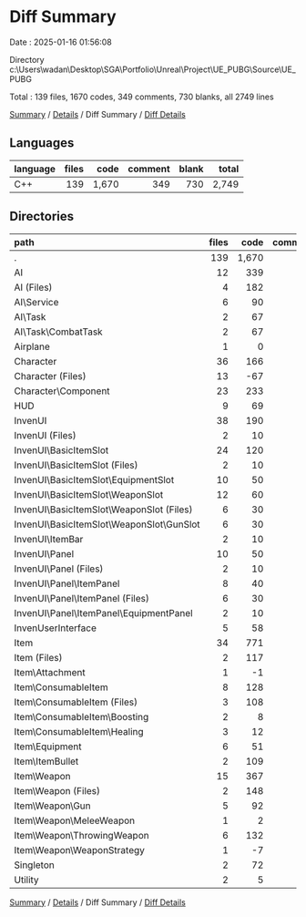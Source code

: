 # Diff Summary

Date : 2025-01-16 01:56:08

Directory c:\\Users\\wadan\\Desktop\\SGA\\Portfolio\\Unreal\\Project\\UE_PUBG\\Source\\UE_PUBG

Total : 139 files,  1670 codes, 349 comments, 730 blanks, all 2749 lines

[Summary](results.md) / [Details](details.md) / Diff Summary / [Diff Details](diff-details.md)

## Languages
| language | files | code | comment | blank | total |
| :--- | ---: | ---: | ---: | ---: | ---: |
| C++ | 139 | 1,670 | 349 | 730 | 2,749 |

## Directories
| path | files | code | comment | blank | total |
| :--- | ---: | ---: | ---: | ---: | ---: |
| . | 139 | 1,670 | 349 | 730 | 2,749 |
| AI | 12 | 339 | 47 | 161 | 547 |
| AI (Files) | 4 | 182 | 10 | 71 | 263 |
| AI\\Service | 6 | 90 | 18 | 59 | 167 |
| AI\\Task | 2 | 67 | 19 | 31 | 117 |
| AI\\Task\\CombatTask | 2 | 67 | 19 | 31 | 117 |
| Airplane | 1 | 0 | -3 | 0 | -3 |
| Character | 36 | 166 | 89 | 90 | 345 |
| Character (Files) | 13 | -67 | -36 | -24 | -127 |
| Character\\Component | 23 | 233 | 125 | 114 | 472 |
| HUD | 9 | 69 | 5 | 33 | 107 |
| InvenUI | 38 | 190 | 95 | 171 | 456 |
| InvenUI (Files) | 2 | 10 | 5 | 9 | 24 |
| InvenUI\\BasicItemSlot | 24 | 120 | 60 | 108 | 288 |
| InvenUI\\BasicItemSlot (Files) | 2 | 10 | 5 | 9 | 24 |
| InvenUI\\BasicItemSlot\\EquipmentSlot | 10 | 50 | 25 | 45 | 120 |
| InvenUI\\BasicItemSlot\\WeaponSlot | 12 | 60 | 30 | 54 | 144 |
| InvenUI\\BasicItemSlot\\WeaponSlot (Files) | 6 | 30 | 15 | 27 | 72 |
| InvenUI\\BasicItemSlot\\WeaponSlot\\GunSlot | 6 | 30 | 15 | 27 | 72 |
| InvenUI\\ItemBar | 2 | 10 | 5 | 9 | 24 |
| InvenUI\\Panel | 10 | 50 | 25 | 45 | 120 |
| InvenUI\\Panel (Files) | 2 | 10 | 5 | 9 | 24 |
| InvenUI\\Panel\\ItemPanel | 8 | 40 | 20 | 36 | 96 |
| InvenUI\\Panel\\ItemPanel (Files) | 6 | 30 | 15 | 27 | 72 |
| InvenUI\\Panel\\ItemPanel\\EquipmentPanel | 2 | 10 | 5 | 9 | 24 |
| InvenUserInterface | 5 | 58 | 1 | 10 | 69 |
| Item | 34 | 771 | 95 | 235 | 1,101 |
| Item (Files) | 2 | 117 | -23 | 14 | 108 |
| Item\\Attachment | 1 | -1 | 1 | 0 | 0 |
| Item\\ConsumableItem | 8 | 128 | 18 | 54 | 200 |
| Item\\ConsumableItem (Files) | 3 | 108 | 18 | 44 | 170 |
| Item\\ConsumableItem\\Boosting | 2 | 8 | 0 | 5 | 13 |
| Item\\ConsumableItem\\Healing | 3 | 12 | 0 | 5 | 17 |
| Item\\Equipment | 6 | 51 | 38 | 22 | 111 |
| Item\\ItemBullet | 2 | 109 | 10 | 29 | 148 |
| Item\\Weapon | 15 | 367 | 51 | 116 | 534 |
| Item\\Weapon (Files) | 2 | 148 | 18 | 47 | 213 |
| Item\\Weapon\\Gun | 5 | 92 | 2 | 19 | 113 |
| Item\\Weapon\\MeleeWeapon | 1 | 2 | 0 | 0 | 2 |
| Item\\Weapon\\ThrowingWeapon | 6 | 132 | 24 | 50 | 206 |
| Item\\Weapon\\WeaponStrategy | 1 | -7 | 7 | 0 | 0 |
| Singleton | 2 | 72 | 20 | 28 | 120 |
| Utility | 2 | 5 | 0 | 2 | 7 |

[Summary](results.md) / [Details](details.md) / Diff Summary / [Diff Details](diff-details.md)